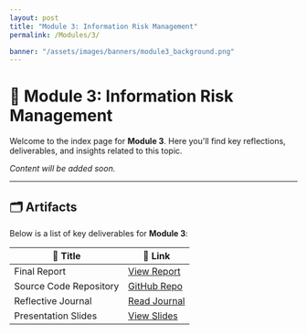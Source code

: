 ```yaml
---
layout: post
title: "Module 3: Information Risk Management"
permalink: /Modules/3/

banner: "/assets/images/banners/module3_background.png"
---
```



# 📘 Module 3: Information Risk Management

Welcome to the index page for **Module 3**. Here you'll find key reflections, deliverables, and insights related to this topic.

*Content will be added soon.*

---

## 🗂️ Artifacts

Below is a list of key deliverables for **Module 3**:

| 📌 Title                           | 🔗 Link                      |
|-----------------------------------|------------------------------|
| Final Report                      | [View Report](#)             |
| Source Code Repository            | [GitHub Repo](#)             |
| Reflective Journal                | [Read Journal](#)            |
| Presentation Slides               | [View Slides](#)             |
